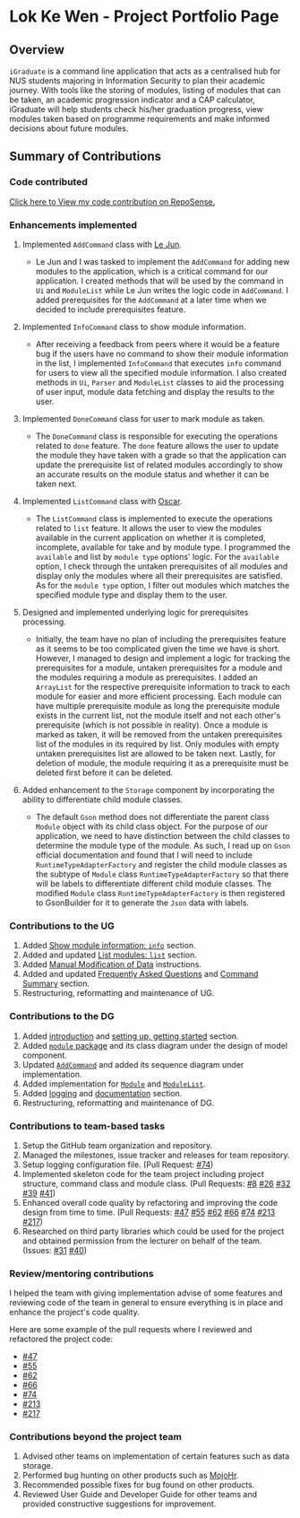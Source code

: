 # Lok Ke Wen - Project Portfolio Page

## Overview

`iGraduate` is a command line application that acts as a centralised hub for NUS students 
majoring in Information Security to plan their academic journey. With tools like the 
storing of modules, listing of modules that can be taken, an academic progression indicator 
and a CAP calculator, iGraduate will help students check his/her graduation progress, view modules 
taken based on programme requirements and make informed decisions about future modules.

## Summary of Contributions

### Code contributed

[Click here to View my code contribution on RepoSense.](https://nus-cs2113-ay2021s2.github.io/tp-dashboard/?search=kewenlok&sort=groupTitle&sortWithin=title&timeframe=commit&mergegroup=&groupSelect=groupByRepos&breakdown=true&checkedFileTypes=docs~functional-code~test-code~other&since=2021-03-05&tabOpen=true&tabType=authorship&tabAuthor=kewenlok&tabRepo=AY2021S2-CS2113T-W09-2%2Ftp%5Bmaster%5D&authorshipIsMergeGroup=false&authorshipFileTypes=docs~functional-code~test-code~other) 

### Enhancements implemented

1. Implemented `AddCommand` class with [Le Jun](#https://github.com/LJ-37).
    * Le Jun and I was tasked to implement the `AddCommand` for adding new modules to the application, which is a critical 
    command for our application. I created methods that will be used by the command in `Ui` and `ModuleList` while Le Jun 
    writes the logic code in `AddCommand`. I added prerequisites for the `AddCommand` at a later time when we decided to 
    include prerequisites feature.
      
1. Implemented `InfoCommand` class to show module information.
    * After receiving a feedback from peers where it would be a feature bug if the users have no command to show their module
    information in the list, I implemented `InfoCommand` that executes `info` command for users to view all the specified module 
    information. I also created methods in `Ui`, `Parser` and `ModuleList` classes to aid the processing of user input, module 
    data fetching and display the results to the user.
      
1. Implemented `DoneCommand` class for user to mark module as taken.
    * The `DoneCommand` class is responsible for executing the operations related to `done` feature. The `done` feature allows 
    the user to update the module they have taken with a grade so that the application can update the prerequisite list of related
    modules accordingly to show an accurate results on the module status and whether it can be taken next.
      
1. Implemented `ListCommand` class with [Oscar](https://github.com/oscarlai1998).
    * The `ListCommand` class is implemented to execute the operations related to `list` feature. It allows the user to view
    the modules available in the current application on whether it is completed, incomplete, available for take and by module 
    type. I programmed the `available` and list by `module type` options' logic. For the `available` option, I check through 
    the untaken prerequisites of all modules and display only the modules where all their prerequisites are satisfied. As for 
    the `module type` option, I filter out modules which matches the specified module type and display them to the user.
      
1. Designed and implemented underlying logic for prerequisites processing.
    * Initially, the team have no plan of including the prerequisites feature as it seems to be too complicated given the time
    we have is short. However, I managed to design and implement a logic for tracking the prerequisites for a module, untaken 
    prerequisites for a module and the modules requiring a module as prerequisites. I added an `ArrayList` for the respective 
    prerequisite information to track to each module for easier and more efficient processing. Each module can have multiple 
    prerequisite module as long the prerequisite module exists in the current list, not the module itself and not each other's
    prerequisite (which is not possible in reality). Once a module is marked as taken, it will be removed from the untaken 
    prerequisites list of the modules in its required by list. Only modules with empty untaken prerequisites list are allowed 
    to be taken next. Lastly, for deletion of module, the module requiring it as a prerequisite must be deleted first before 
    it can be deleted.
      
1. Added enhancement to the `Storage` component by incorporating the ability to differentiate child module classes.
    * The default `Gson` method does not differentiate the parent class `Module` object with its child class object. For the
    purpose of our application, we need to have distinction between the child classes to determine the module type of the 
    module. As such, I read up on `Gson` official documentation and found that I will need to include `RuntimeTypeAdapterFactory`
    and register the child module classes as the subtype of `Module` class `RuntimeTypeAdapterFactory` so that there will
    be labels to differentiate different child module classes. The modified `Module` class `RuntimeTypeAdapterFactory` is 
    then registered to GsonBuilder for it to generate the `Json` data with labels.

### Contributions to the UG

1. Added [Show module information: `info`]() section.
1. Added and updated [List modules: `list`]() section.
1. Added [Manual Modification of Data]() instructions.
1. Added and updated [Frequently Asked Questions]() and [Command Summary]() section.
1. Restructuring, reformatting and maintenance of UG.

### Contributions to the DG

1. Added [introduction]() and [setting up, getting started]() section.
1. Added [`module` package]() and its class diagram under the design of model component.
1. Updated [`AddCommand`]() and added its sequence diagram under implementation.
1. Added implementation for [`Module`]() and [`ModuleList`]().
1. Added [logging]() and [documentation]() section.
1. Restructuring, reformatting and maintenance of DG.

### Contributions to team-based tasks

1. Setup the GitHub team organization and repository.
1. Managed the milestones, issue tracker and releases for team repository.
1. Setup logging configuration file. (Pull Request: [#74](https://github.com/AY2021S2-CS2113T-W09-2/tp/pull/74))
1. Implemented skeleton code for the team project including project structure, command class and module class. 
  (Pull Requests: [#8](https://github.com/AY2021S2-CS2113T-W09-2/tp/pull/8)
  [#26](https://github.com/AY2021S2-CS2113T-W09-2/tp/pull/26) 
  [#32](https://github.com/AY2021S2-CS2113T-W09-2/tp/pull/32)
  [#39](https://github.com/AY2021S2-CS2113T-W09-2/tp/pull/39)
  [#41](https://github.com/AY2021S2-CS2113T-W09-2/tp/pull/41))
1. Enhanced overall code quality by refactoring and improving the code design from time to time. (Pull Requests: 
  [#47](https://github.com/AY2021S2-CS2113T-W09-2/tp/pull/47)
  [#55](https://github.com/AY2021S2-CS2113T-W09-2/tp/pull/55)
  [#62](https://github.com/AY2021S2-CS2113T-W09-2/tp/pull/62)
  [#66](https://github.com/AY2021S2-CS2113T-W09-2/tp/pull/66)
  [#74](https://github.com/AY2021S2-CS2113T-W09-2/tp/pull/74)
  [#213](https://github.com/AY2021S2-CS2113T-W09-2/tp/pull/213)
  [#217](https://github.com/AY2021S2-CS2113T-W09-2/tp/pull/217))
1. Researched on third party libraries which could be used for the project and obtained permission from the lecturer 
  on behalf of the team. (Issues: [#31](https://github.com/nus-cs2113-AY2021S2/forum/issues/31)
  [#40](https://github.com/nus-cs2113-AY2021S2/forum/issues/40))

### Review/mentoring contributions

I helped the team with giving implementation advise of some features and reviewing code of the team in general
to ensure everything is in place and enhance the project's code quality.

Here are some example of the pull requests where I reviewed and refactored the project code:
* [#47](https://github.com/AY2021S2-CS2113T-W09-2/tp/pull/47)
* [#55](https://github.com/AY2021S2-CS2113T-W09-2/tp/pull/55)
* [#62](https://github.com/AY2021S2-CS2113T-W09-2/tp/pull/62)
* [#66](https://github.com/AY2021S2-CS2113T-W09-2/tp/pull/66)
* [#74](https://github.com/AY2021S2-CS2113T-W09-2/tp/pull/74)
* [#213](https://github.com/AY2021S2-CS2113T-W09-2/tp/pull/213)
* [#217](https://github.com/AY2021S2-CS2113T-W09-2/tp/pull/217)

### Contributions beyond the project team

1. Advised other teams on implementation of certain features such as data storage.
1. Performed bug hunting on other products such as [MojoHr](https://github.com/AY2021S2-CS2113-W10-2/tp).
1. Recommended possible fixes for bug found on other products.
1. Reviewed User Guide and Developer Guide for other teams and provided constructive suggestions for improvement.